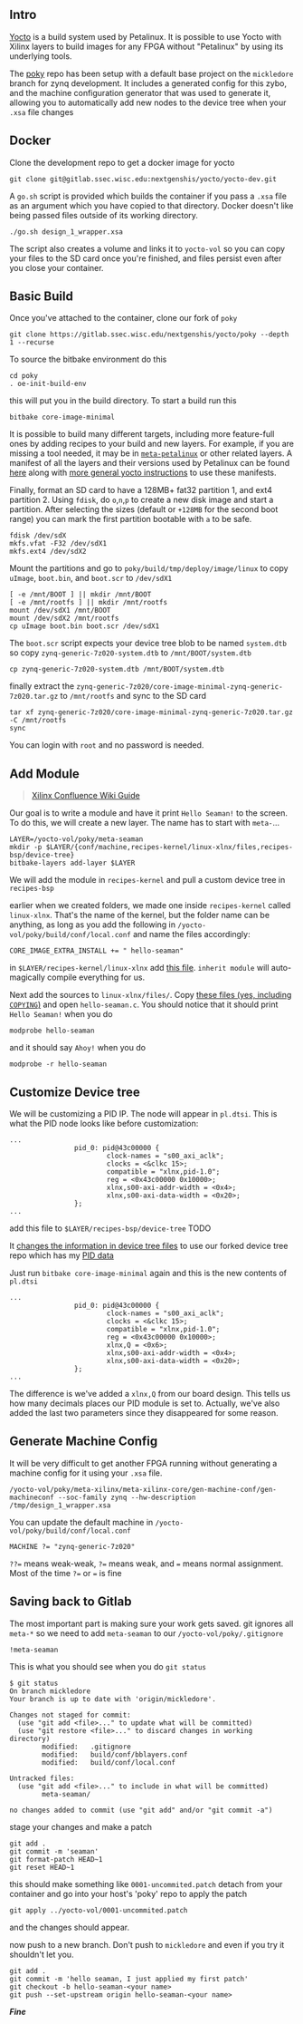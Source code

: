## Intro

[Yocto](https://www.yoctoproject.org) is a build system used by Petalinux. It is possible to use Yocto with Xilinx layers to build images for any FPGA without "Petalinux" by using its underlying tools.

The [poky](https://gitlab.ssec.wisc.edu/nextgenshis/yocto/poky) repo has been setup with a default base project on the `mickledore` branch for zynq development. It includes a generated config for this zybo, and the machine configuration generator that was used to generate it, allowing you to automatically add new nodes to the device tree when your `.xsa` file changes

## Docker

Clone the development repo to get a docker image for yocto

```shell
git clone git@gitlab.ssec.wisc.edu:nextgenshis/yocto/yocto-dev.git
```
A `go.sh` script is provided which builds the container if you pass a `.xsa` file as an argument which you have copied to that directory. Docker doesn't like being passed files outside of its working directory.

```shell
./go.sh design_1_wrapper.xsa
```
The script also creates a volume and links it to `yocto-vol` so you can copy your files to the SD card once you're finished, and files persist even after you close your container.

## Basic Build

Once you've attached to the container, clone our fork of `poky`
```shell
git clone https://gitlab.ssec.wisc.edu/nextgenshis/yocto/poky --depth 1 --recurse
```
To source the bitbake environment do this
```shell
cd poky
. oe-init-build-env
```
this will put you in the build directory. To start a build run this
```shell
bitbake core-image-minimal
```
It is possible to build many different targets, including more feature-full ones by adding recipes to your build and new layers. For example, if you are missing a tool needed, it may be in [`meta-petalinux`](https://github.com/Xilinx/meta-petalinux/tree/rel-v2023.1) or other related layers. A manifest of all the layers and their versions used by Petalinux can be found [here](https://github.com/Xilinx/yocto-manifests/tree/rel-v2023.1) along with [more general yocto instructions](https://xilinx-wiki.atlassian.net/wiki/spaces/A/pages/18841862/Install+and+Build+with+Xilinx+Yocto) to use these manifests.

Finally, format an SD card to have a 128MB+ fat32 partition 1, and ext4 partition 2. Using `fdisk`, do `o`,`n`,`p` to create a new disk image and start a partition. After selecting the sizes (default or `+128MB` for the second boot range) you can mark the first partition bootable with `a` to be safe.
```shell
fdisk /dev/sdX
mkfs.vfat -F32 /dev/sdX1
mkfs.ext4 /dev/sdX2
```
Mount the partitions and go to `poky/build/tmp/deploy/image/linux` to copy `uImage`, `boot.bin`, and `boot.scr` to `/dev/sdX1`
```shell
[ -e /mnt/BOOT ] || mkdir /mnt/BOOT
[ -e /mnt/rootfs ] || mkdir /mnt/rootfs
mount /dev/sdX1 /mnt/BOOT
mount /dev/sdX2 /mnt/rootfs
cp uImage boot.bin boot.scr /dev/sdX1
```
The `boot.scr` script expects your device tree blob to be named `system.dtb` so copy `zynq-generic-7z020-system.dtb` to `/mnt/BOOT/system.dtb`

```shell
cp zynq-generic-7z020-system.dtb /mnt/BOOT/system.dtb
```

finally extract the `zynq-generic-7z020/core-image-minimal-zynq-generic-7z020.tar.gz` to `/mnt/rootfs` and sync to the SD card

```shell
tar xf zynq-generic-7z020/core-image-minimal-zynq-generic-7z020.tar.gz -C /mnt/rootfs
sync
```
You can login with `root` and no password is needed.

## Add Module

> [Xilinx Confluence Wiki Guide](https://xilinx-wiki.atlassian.net/wiki/spaces/A/pages/57836605/Creating+a+Custom+Yocto+Layer)

Our goal is to write a module and have it print `Hello Seaman!` to the screen. To do this, we will create a new layer. The name has to start with `meta-`...
```shell
LAYER=/yocto-vol/poky/meta-seaman
mkdir -p $LAYER/{conf/machine,recipes-kernel/linux-xlnx/files,recipes-bsp/device-tree}
bitbake-layers add-layer $LAYER
```
We will add the module in `recipes-kernel` and pull a custom device tree in `recipes-bsp`

earlier when we created folders, we made one inside `recipes-kernel` called `linux-xlnx`. That's the name of the kernel, but the folder name can be anything, as long as you add the following in `/yocto-vol/poky/build/conf/local.conf` and name the files accordingly:
```
CORE_IMAGE_EXTRA_INSTALL += " hello-seaman"
```
in `$LAYER/recipes-kernel/linux-xlnx` add [this file](https://gitlab.ssec.wisc.edu/nextgenshis/yocto/poky/-/blob/hello-seaman/meta-seaman/recipes-kernel/linux-xlnx/hello-seaman.bb). `inherit module` will auto-magically compile everything for us.

Next add the sources to `linux-xlnx/files/`. Copy [these files (yes, including `COPYING`)](https://gitlab.ssec.wisc.edu/nextgenshis/yocto/poky/-/tree/hello-seaman/meta-seaman/recipes-kernel/linux-xlnx/files) and open `hello-seaman.c`. You should notice that it should print `Hello Seaman!` when you do
```shell
modprobe hello-seaman
```
and it should say `Ahoy!` when you do
```shell
modprobe -r hello-seaman
```

## Customize Device tree

We will be customizing a PID IP. The node will appear in `pl.dtsi`. This is what the PID node looks like before customization:

```
...
                pid_0: pid@43c00000 {
                        clock-names = "s00_axi_aclk";
                        clocks = <&clkc 15>;
                        compatible = "xlnx,pid-1.0";
                        reg = <0x43c00000 0x10000>;
                        xlnx,s00-axi-addr-width = <0x4>;
                        xlnx,s00-axi-data-width = <0x20>;
                };
...
```

add this file to `$LAYER/recipes-bsp/device-tree` TODO

It [changes the information in device tree files](https://gitlab.ssec.wisc.edu/nextgenshis/yocto/meta-xilinx-tools/-/commit/58516345be292a4927d3c37c1ba9defbfff3602b) to use our forked device tree repo which has my [PID data](https://gitlab.ssec.wisc.edu/nextgenshis/yocto/device-tree/-/tree/6ed5fea3be41365d099e54058c711c2bbeba099c/pid/data)

Just run `bitbake core-image-minimal` again and this is the new contents of `pl.dtsi`
```
...
                pid_0: pid@43c00000 {
                        clock-names = "s00_axi_aclk";
                        clocks = <&clkc 15>;
                        compatible = "xlnx,pid-1.0";
                        reg = <0x43c00000 0x10000>;
                        xlnx,Q = <0x6>;
                        xlnx,s00-axi-addr-width = <0x4>;
                        xlnx,s00-axi-data-width = <0x20>;
                };
...
```
The difference is we've added a `xlnx,Q` from our board design. This tells us how many decimals places our PID module is set to. Actually, we've also added the last two parameters since they disappeared for some reason.

## Generate Machine Config

It will be very difficult to get another FPGA running without generating a machine config for it using your `.xsa` file.

```shell
/yocto-vol/poky/meta-xilinx/meta-xilinx-core/gen-machine-conf/gen-machineconf --soc-family zynq --hw-description /tmp/design_1_wrapper.xsa
```
You can update the default machine in `/yocto-vol/poky/build/conf/local.conf`
```
MACHINE ?= "zynq-generic-7z020"
```
`??=` means weak-weak, `?=` means weak, and `=` means normal assignment. Most of the time `?=` or `=` is fine


## Saving back to Gitlab

The most important part is making sure your work gets saved. git ignores all `meta-*` so we need to add `meta-seaman` to our `/yocto-vol/poky/.gitignore`
```
!meta-seaman
```
This is what you should see when you do `git status`
```shell
$ git status
On branch mickledore
Your branch is up to date with 'origin/mickledore'.

Changes not staged for commit:
  (use "git add <file>..." to update what will be committed)
  (use "git restore <file>..." to discard changes in working directory)
        modified:   .gitignore
        modified:   build/conf/bblayers.conf
        modified:   build/conf/local.conf

Untracked files:
  (use "git add <file>..." to include in what will be committed)
        meta-seaman/

no changes added to commit (use "git add" and/or "git commit -a")
```
stage your changes and make a patch
```shell
git add .
git commit -m 'seaman'
git format-patch HEAD~1
git reset HEAD~1
```
this should make something like `0001-uncommited.patch`
detach from your container and go into your host's 'poky' repo to apply the patch
```shell
git apply ../yocto-vol/0001-uncommited.patch
```
and the changes should appear.

now push to a new branch. Don't push to `mickledore` and even if you try it shouldn't let you.

```shell
git add .
git commit -m 'hello seaman, I just applied my first patch'
git checkout -b hello-seaman-<your name>
git push --set-upstream origin hello-seaman-<your name>
```

***Fine***
